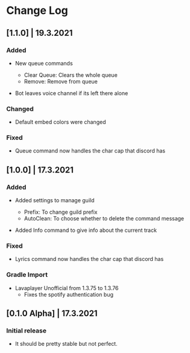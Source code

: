 # Change Log

## [1.1.0] | 19.3.2021
### Added
- New queue commands
  - Clear Queue: Clears the whole queue
  - Remove: Remove from queue
  
- Bot leaves voice channel if its left there alone

### Changed
- Default embed colors were changed

### Fixed
- Queue command now handles the char cap that discord has



## [1.0.0] | 17.3.2021
### Added
- Added settings to manage guild
    - Prefix: To change guild prefix
    - AutoClean: To choose whether to delete the command message
  
- Added Info command to give info about the current track

### Fixed
- Lyrics command now handles the char cap that discord has

### Gradle Import
- Lavaplayer Unofficial from 1.3.75 to 1.3.76
  - Fixes the spotify authentication bug



## [0.1.0 Alpha] | 17.3.2021
### Initial release
- It should be pretty stable but not perfect.